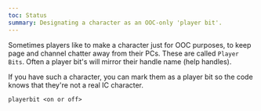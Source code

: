 ```yaml
---
toc: Status
summary: Designating a character as an OOC-only 'player bit'.
---
```

Sometimes players like to make a character just for OOC purposes, to keep page and channel chatter away from their PCs.  These are called `Player Bits`.   Often a player bit's will mirror their handle name (help handles).  

If you have such a character, you can mark them as a player bit so the code knows that they're not a real IC character.

`playerbit <on or off>`
